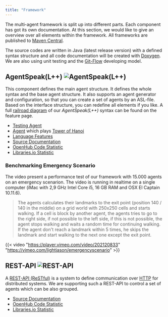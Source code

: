 ```yaml
---
title: "Framework"
---
```


The multi-agent framework is split up into different parts. Each component has got its own documentation. At this section, we would like to give an overview over all elements within the framework. All frameworks are published to [Maven Central](http://mvnrepository.com).

The source codes are written in Java (latest release version) with a defined syntax structure and all code documentation will be created with [Doxygen](http://www.doxygen.org). We are also using unit testing and the [Git-Flow](http://nvie.com/posts/a-successful-git-branching-model/) developing model.


## AgentSpeak(L++) ![AgentSpeak(L++)](https://camo.githubusercontent.com/91d144939950611f83510276f546163e62f3f0f1/68747470733a2f2f636972636c6563692e636f6d2f67682f4c696768744a61736f6e2f4167656e74537065616b2e7376673f7374796c653d736869656c64)

This component defines the main agent structure. It defines the whole syntax and the base agent structure. It also supports an agent generator and configuration, so that you can create a set of agents by an ASL-file. Based on the interface structure, you can redefine all elements if you like. A full [railroad diagram](https://en.wikipedia.org/wiki/Syntax_diagram) of our _AgentSpeak(L++)_ syntax can be found on the feature page.


* [Testing Agent](https://github.com/LightJason/AgentSpeak/blob/master/src/test/resources/agent/complete.asl)
* [Agent](https://github.com/LightJason/AgentSpeak/blob/master/src/test/resources/agent/hanoi.asl) which plays [Tower of Hanoi](https://en.wikipedia.org/wiki/Tower_of_Hanoi)
* [Language Features](agentspeak)
* [Source Documentation](https://lightjason.github.io/AgentSpeak/sources/index.html)
* [OpenHub Code Statistic](https://www.openhub.net/p/LightJason-AgentSpeak)
* [Libraries.io Statistic](https://libraries.io/github/LightJason/AgentSpeak)

### Benchmarking Emergency Scenario

The video present a performance test of our framework with 15.000 agents on an emergency scenarion. The video is running in realtime on a single computer (iMac with 2,9 GHz Intel Core i5, 16 GB RAM and OSX El Captain 10.11.6).

> The agents calculates their landmarks to the exit point (position 140 / 140 in the middle) on a grid world with 250x250 cells and starts walking. If a cell is block by another agent, the agents tries to go to the right side, if not possible to the left side, if this is not possible, the agent stops walking and waits a random time for continuing walking. If the agent don't reach a landmark within 5 times, he skips the landmark and start walking to the next one except the exit point.

{{< video "https://player.vimeo.com/video/202120833" "https://vimeo.com/lightjason/emergencyscenario" >}}


## REST-API ![REST-API](https://camo.githubusercontent.com/a72dbacc13be27a0b87b8be9177f52180610b50f/68747470733a2f2f636972636c6563692e636f6d2f67682f4c696768744a61736f6e2f524553542e7376673f7374796c653d736869656c64)


A [REST-API (ReSTful)](https://en.wikipedia.org/wiki/Representational_state_transfer) is a system to define communication over [HTTP](https://en.wikipedia.org/wiki/Hypertext_Transfer_Protocol) for distributed systems. We are supporting such a REST-API to control a set of agents which can be also grouped.

* [Source Documentation](https://lightjason.github.io/REST/sources/index.html)
* [OpenHub Code Statistic](https://www.openhub.net/p/LightJason-REST)
* [Libraries.io Statistic](https://libraries.io/github/LightJason/REST)
